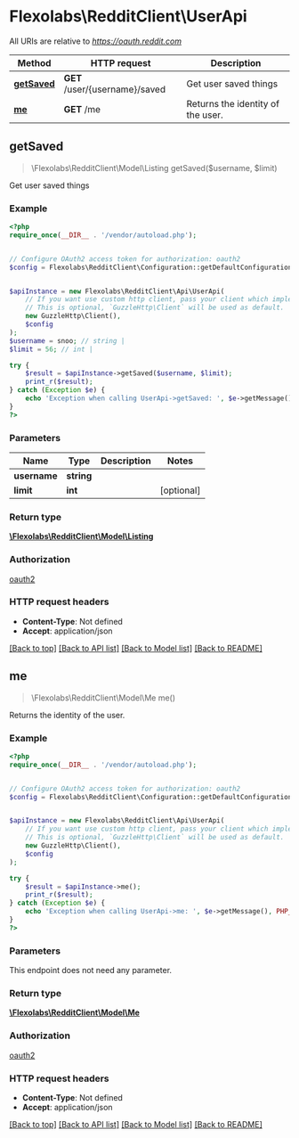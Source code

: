 # Flexolabs\RedditClient\UserApi

All URIs are relative to *https://oauth.reddit.com*

Method | HTTP request | Description
------------- | ------------- | -------------
[**getSaved**](UserApi.md#getSaved) | **GET** /user/{username}/saved | Get user saved things
[**me**](UserApi.md#me) | **GET** /me | Returns the identity of the user.



## getSaved

> \Flexolabs\RedditClient\Model\Listing getSaved($username, $limit)

Get user saved things

### Example

```php
<?php
require_once(__DIR__ . '/vendor/autoload.php');


// Configure OAuth2 access token for authorization: oauth2
$config = Flexolabs\RedditClient\Configuration::getDefaultConfiguration()->setAccessToken('YOUR_ACCESS_TOKEN');


$apiInstance = new Flexolabs\RedditClient\Api\UserApi(
    // If you want use custom http client, pass your client which implements `GuzzleHttp\ClientInterface`.
    // This is optional, `GuzzleHttp\Client` will be used as default.
    new GuzzleHttp\Client(),
    $config
);
$username = snoo; // string | 
$limit = 56; // int | 

try {
    $result = $apiInstance->getSaved($username, $limit);
    print_r($result);
} catch (Exception $e) {
    echo 'Exception when calling UserApi->getSaved: ', $e->getMessage(), PHP_EOL;
}
?>
```

### Parameters


Name | Type | Description  | Notes
------------- | ------------- | ------------- | -------------
 **username** | **string**|  |
 **limit** | **int**|  | [optional]

### Return type

[**\Flexolabs\RedditClient\Model\Listing**](../Model/Listing.md)

### Authorization

[oauth2](../../README.md#oauth2)

### HTTP request headers

- **Content-Type**: Not defined
- **Accept**: application/json

[[Back to top]](#) [[Back to API list]](../../README.md#documentation-for-api-endpoints)
[[Back to Model list]](../../README.md#documentation-for-models)
[[Back to README]](../../README.md)


## me

> \Flexolabs\RedditClient\Model\Me me()

Returns the identity of the user.

### Example

```php
<?php
require_once(__DIR__ . '/vendor/autoload.php');


// Configure OAuth2 access token for authorization: oauth2
$config = Flexolabs\RedditClient\Configuration::getDefaultConfiguration()->setAccessToken('YOUR_ACCESS_TOKEN');


$apiInstance = new Flexolabs\RedditClient\Api\UserApi(
    // If you want use custom http client, pass your client which implements `GuzzleHttp\ClientInterface`.
    // This is optional, `GuzzleHttp\Client` will be used as default.
    new GuzzleHttp\Client(),
    $config
);

try {
    $result = $apiInstance->me();
    print_r($result);
} catch (Exception $e) {
    echo 'Exception when calling UserApi->me: ', $e->getMessage(), PHP_EOL;
}
?>
```

### Parameters

This endpoint does not need any parameter.

### Return type

[**\Flexolabs\RedditClient\Model\Me**](../Model/Me.md)

### Authorization

[oauth2](../../README.md#oauth2)

### HTTP request headers

- **Content-Type**: Not defined
- **Accept**: application/json

[[Back to top]](#) [[Back to API list]](../../README.md#documentation-for-api-endpoints)
[[Back to Model list]](../../README.md#documentation-for-models)
[[Back to README]](../../README.md)

